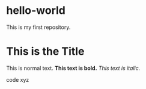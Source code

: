 # hello-world
This is my first repository.

# This is the Title
This is normal text.
**This text is bold.**
_This text is italic._

  code xyz


